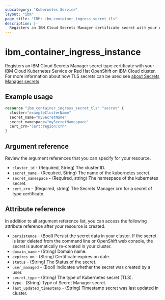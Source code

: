 ```yaml
---
subcategory: "Kubernetes Service"
layout: "ibm"
page_title: "IBM: ibm_container_ingress_secret_tls"
description: |-
  Registers an IBM Cloud Secrets Manager certificate secret with your cluster
---
```


# ibm_container_ingress_instance
Registers an IBM Cloud Secrets Manager secret type certificate with your IBM Cloud Kubernetes Service or Red Hat OpenShift on IBM Cloud cluster. For more information about how TLS secrets can be used see [about Secrets Manager secrets](https://cloud.ibm.com/docs/containers?topic=containers-secrets#tls)

## Example usage

```terraform
resource "ibm_container_ingress_secret_tls" "secret" {
  cluster="exampleClusterName"
  secret_name="mySecretName"
  secret_namespace="mySecretNamespace"
  cert_crn="cert:region:crn"
}
```

## Argument reference
Review the argument references that you can specify for your resource. 

- `cluster_id` - (Required, String) The cluster ID.
- `secret_name` - (Required, String) The name of the kubernetes secret.
- `secret_namespace` - (Required, string) The namespace of the kubernetes secret.
- `cert_crn` - (Required, string) The Secrets Manager crn for a secret of type certificate.

## Attribute reference
In addition to all argument reference list, you can access the following attribute reference after your resource is created.

- `persistence`  - (Bool) Persist the secret data in your cluster. If the secret is later deleted from the command line or OpenShift web console, the secret is automatically re-created in your cluster.
- `domain_name` - (String) Domain name.
- `expires_on` - (String) Certificate expires on date.
- `status` - (String) The Status of the secret.
- `user_managed` - (Bool) Indicates whether the secret was created by a user.
- `secret_type` - (String) The type of Kubernetes secret (TLS).
- `type` - (String) Type of Secret Manager secret.
- `last_updated_timestamp` - (String) Timestamp secret was last updated in cluster.
